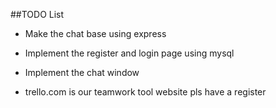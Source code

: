 ##TODO List
* Make the chat base using express 

* Implement the register and login page using mysql

* Implement the chat window

* trello.com is our teamwork tool website pls have a register
